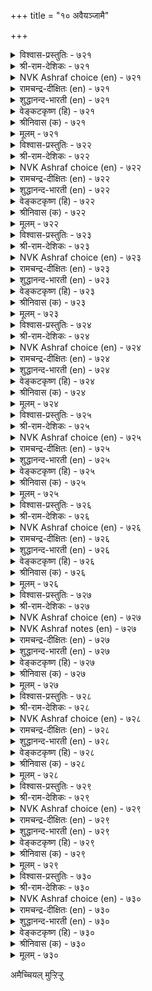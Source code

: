 +++
title = "१० अवैयञ्जामै"

+++

<details><summary>विश्वास-प्रस्तुतिः - ७२१</summary>

वगैयऱिन्दु वल्लवै वाय्सोरार् सॊल्लिऩ्  
तॊगैयऱिन्द तूय्मै यवर्। ७२१  
</details>

<details><summary>श्री-राम-देशिकः - ७२१</summary>

अधिकारः ७३. सभाकम्पविहीनता  
सभास्वभावविदुषां भयनापि सभाङ्गणे ।  
न स्यात् स्खालित्यमेतेषां शब्दतत्त्वविदां नृणाम् ॥ ७२१॥
</details>

<details><summary>NVK Ashraf choice (en) - ७२१</summary>

०७२१  
The pure skillful orators, knowing the council's strength,  
Never fail in their speech. *  
( Shuddhananda Bharatiar), (N.V.K. Ashraf)  
</details>

<details><summary>रामचन्द्र-दीक्षितः (en) - ७२१</summary>

721\. vakai aṟintu, val avai, vāycōrār-colliṉ  
tokai aṟinta tūymaiyavar.

721\. The expert in the art of speaking will not flounder, addressing an assembly of the learned.  
</details>

<details><summary>शुद्धानन्द-भारती (en) - ७२१</summary>

1\. வகையறிந்து வல்லவை வாய்சோரார் சொல்லின்  
தொகையறிந்த தூய்மை யவர்  
The pure fail not in power of words  
Knowing grand council's moods and modes.        721  
</details>

<details><summary>वेङ्कटकृष्ण (हि) - ७२१</summary>

721
शब्द शक्ति के ज्ञानयुत, जो जन हैं निर्दोष ।  
प्राज्ञ-सभा में ढब समझ, करें न शब्द सदोष ॥
</details>

<details><summary>श्रीनिवास (क) - ७२१</summary>

721. मातिन जोडणॆयन्नु अरित परिशुद्धवाद नडॆयुळ्ळवरु, सभॆय रीतियन्नु अरितवरागि, बल्लवर सभॆयल्लि
(भीतियिन्द) बायितप्पि तप्पागि मातनाडलाररु.

</details>

<details><summary>मूलम् - ७२१</summary>

वगैयऱिन्दु वल्लवै वाय्सोरार् सॊल्लिऩ्  
तॊगैयऱिन्द तूय्मै यवर्। ७२१  
</details>

<details><summary>विश्वास-प्रस्तुतिः - ७२२</summary>

कऱ्ऱारुळ् कऱ्ऱार् ऎऩप्पडुवर् कऱ्ऱार्मुऩ्  
कऱ्ऱ सॆलच्चॊल्लु वार्। ७२२  
</details>

<details><summary>श्री-राम-देशिकः - ७२२</summary>

पण्डितेष्वग्रगण्यास्ते श्लाघ्यन्ते सकलैरपि ।  
अधीतं विदुषामग्रे विस्पष्टं यैर्निरूप्यते ॥ ७२२॥
</details>

<details><summary>NVK Ashraf choice (en) - ७२२</summary>

०७२२  
Most learned among the learned is he  
Whose learning the learned accept.  
(P.S. Sundaram)  
</details>

<details><summary>रामचन्द्र-दीक्षितः (en) - ७२२</summary>

722\. kaṟṟāruḷ kaṟṟār eṉappaṭuvar-kaṟṟārmuṉ  
kaṟṟa celac colluvār.

722\. Those will be deemed foremost among the learned, who can speak learned things acceptable to the learned.  
</details>

<details><summary>शुद्धानन्द-भारती (en) - ७२२</summary>

2\. கற்றாருள் கற்றார் எனப்படுவர் கற்றார்முன்  
கற்ற செலச்சொல்லு வார்  
Among scholars he is scholar  
Who holds scholars with learned lore.        722  
</details>

<details><summary>वेङ्कटकृष्ण (हि) - ७२२</summary>

722
जो प्रभावकर ढ़ंग से, आर्जित शास्त्र-ज्ञान ।  
प्रगटे विज्ञ-समझ, वह, विज्ञों में विद्वान ॥
</details>

<details><summary>श्रीनिवास (क) - ७२२</summary>

722. कलितवर (विद्वांसर) मुन्दॆ तावु कलितुदन्नु मनमुट्टुवन्तॆ हेळबल्लदवरु, ज्ञानिगळल्लि ज्ञानिगळॆन्दु
करयल्पडुवरु.

</details>

<details><summary>मूलम् - ७२२</summary>

कऱ्ऱारुळ् कऱ्ऱार् ऎऩप्पडुवर् कऱ्ऱार्मुऩ्  
कऱ्ऱ सॆलच्चॊल्लु वार्। ७२२  
</details>

<details><summary>विश्वास-प्रस्तुतिः - ७२३</summary>

पगैयगत्तुच् चावार् ऎळियर् अरियर्  
अवैयगत्तु अञ्जा तवर्। ७२३  
</details>

<details><summary>श्री-राम-देशिकः - ७२३</summary>

प्राणान् त्यक्तुं सन्ति सज्जा धैर्येण बहवो युधि ।  
विद्वत्सदसि धैर्येण वक्तारो विरलाः किल ॥ ७२३॥
</details>

<details><summary>NVK Ashraf choice (en) - ७२३</summary>

०७२३  
Many are ready to even die in battle,  
But few can face an assembly without nerves.  
(N.V.K. Ashraf)  
</details>

<details><summary>रामचन्द्र-दीक्षितः (en) - ७२३</summary>

723\. pakaiyakattuc cāvār eḷiyar; ariyar  
avaiyakattu añcātavar.

723\. Many die in the field of battle. But few are those who can fear fools addressing an assembly.  
</details>

<details><summary>शुद्धानन्द-भारती (en) - ७२३</summary>

3\. பகையகத்துச் சாவார் எளியர் அரியர்  
அவையகத்து அஞ்சா தவர்.  
Many brave foes and die in fields  
The fearless few face wise councils.        723  
</details>

<details><summary>वेङ्कटकृष्ण (हि) - ७२३</summary>

723
शत्रु-मध्य मरते निडर, मिलते सुलभ अनेक ।  
सभा-मध्य भाषण निडर, करते दुर्लभ एक ॥
</details>

<details><summary>श्रीनिवास (क) - ७२३</summary>

723. युद्ध रङ्गदल्लि धैर्यदिन्द होराडि सायुववरु (लोकदल्लि) हलवु मुन्दि इद्दारॆ; (आदरॆ) अरितवर
सभयल्लि अञ्जदॆ मातनाडबल्लवरु कॆलवे मुन्दि.

</details>

<details><summary>मूलम् - ७२३</summary>

पगैयगत्तुच् चावार् ऎळियर् अरियर्  
अवैयगत्तु अञ्जा तवर्। ७२३  
</details>

<details><summary>विश्वास-प्रस्तुतिः - ७२४</summary>

कऱ्ऱार्मुऩ् कऱ्ऱ सॆलच्चॊल्लित् ताम्गऱ्ऱ  
मिक्कारुळ् मिक्क कॊळल्। ७२४  
</details>

<details><summary>श्री-राम-देशिकः - ७२४</summary>

यदधीतं त्वया शास्त्रं स्पष्टं सदसि तद्वद ।  
अज्ञातं शास्त्रमन्येभ्यो ज्ञानिभ्यस्त्वं भज स्वयम् ॥ ७२४॥
</details>

<details><summary>NVK Ashraf choice (en) - ७२४</summary>

०७२४  
Let the learned learn from you,  
And you from one more learned.  
(P.S. Sundaram)  
</details>

<details><summary>रामचन्द्र-दीक्षितः (en) - ७२४</summary>

724\. kaṟṟārmuṉ kaṟṟa celac colli, tām kaṟṟa,  
mikkāruḷ, mikka koḷal.

724\. Speak to the learned what you have learnt, and receive from them much that you have to learn.  
</details>

<details><summary>शुद्धानन्द-भारती (en) - ७२४</summary>

4\. கற்றார்முன் கற்ற செலச்சொல்லித் தாம்கற்ற  
மிக்காருள் மிக்க கொளல்.  
Impress the learned with your lore  
From greater savants learn still more.        724  
</details>

<details><summary>वेङ्कटकृष्ण (हि) - ७२४</summary>

724
विज्ञ-मध्य स्वज्ञान की, कर प्रभावकर बात ।  
अपने से भी विज्ञ से, सीखो विशेष बात ॥
</details>

<details><summary>श्रीनिवास (क) - ७२४</summary>

724. कलितवर मुन्दॆ तावु कलितुदन्नु मनमुट्टुवन्तॆ हेळि, अपारवागि कलितवरिन्द मिगिलागि ज्ञानवन्नु केळि
तिळिदुकॊळ्ळबेकु.

</details>

<details><summary>मूलम् - ७२४</summary>

कऱ्ऱार्मुऩ् कऱ्ऱ सॆलच्चॊल्लित् ताम्गऱ्ऱ  
मिक्कारुळ् मिक्क कॊळल्। ७२४  
</details>

<details><summary>विश्वास-प्रस्तुतिः - ७२५</summary>

आऱ्ऱिऩ् अळवऱिन्दु कऱ्क अवैयञ्जा  
माऱ्ऱङ् गॊडुत्तऱ् पॊरुट्टु। ७२५  
</details>

<details><summary>श्री-राम-देशिकः - ७२५</summary>

शब्दशास्त्रं पठित्वादौ, अर्थशास्त्रं ततः पठ ।  
सभायामुत्तरं वक्तुं तद्धैर्यं जनयेत् तव ॥ ७२५॥
</details>

<details><summary>NVK Ashraf choice (en) - ७२५</summary>

०७२५  
Study the science of logic so that you may  
Fearlessly reply in any assembly.  
(Satguru Subramuniyaswami)  
</details>

<details><summary>रामचन्द्र-दीक्षितः (en) - ७२५</summary>

725\. āṟṟiṉ, aḷavu aṟintu kaṟka-avai añcā  
māṟṟam koṭuttaṟporuṭṭu.

725\. Understand the full scope of learning and learn, so that you may, without fear, reply effectively in an assembly.  
</details>

<details><summary>शुद्धानन्द-भारती (en) - ७२५</summary>

5\. ஆற்றின் அளவறிந்து கற்க அவையஞ்சா  
மாற்றம் கொடுத்தற் பொருட்டு  
Grammar and logic learn so that  
Foes you can boldly retort.        725  
</details>

<details><summary>वेङ्कटकृष्ण (हि) - ७२५</summary>

725
सभा-मध्य निर्भीक हो, उत्तर देने ठीक ।  
शब्द-शास्त्र, फिर ध्यान से, तर्क-शास्त्र भी सीख ॥
</details>

<details><summary>श्रीनिवास (क) - ७२५</summary>

725. बेरॆ अरसर सभयल्लि सभाभीतियिल्लद समर्पकवाद उत्तर नीडलु, योग्यवॆनिसिद तर्क ग्रन्थगळन्नु अरितु अभ्यास
माडबेकु.

</details>

<details><summary>मूलम् - ७२५</summary>

आऱ्ऱिऩ् अळवऱिन्दु कऱ्क अवैयञ्जा  
माऱ्ऱङ् गॊडुत्तऱ् पॊरुट्टु। ७२५  
</details>

<details><summary>विश्वास-प्रस्तुतिः - ७२६</summary>

वाळॊडॆऩ् वऩ्कण्णर् अल्लार्क्कु नूलॊडॆऩ्  
नुण्णवै अञ्जु पवर्क्कु। ७२६  
</details>

<details><summary>श्री-राम-देशिकः - ७२६</summary>

मनोधैर्यविहीनस्य कृपाणो युधि निष्फलः ।  
भीतस्य निष्फलं शास्त्रं सूक्ष्मज्ञानिसभाङ्गणे ॥ ७२६॥
</details>

<details><summary>NVK Ashraf choice (en) - ७२६</summary>

०७२६  
What use is a sword to cowards  
And books to those who fear assembly? *  
(P.S. Sundaram), (N.V.K. Ashraf)  
</details>

<details><summary>रामचन्द्र-दीक्षितः (en) - ७२६</summary>

726\. vāḷoṭu eṉ, vaṉkaṇṇar allārkku?-nūloṭu eṉ,  
nuṇ avai añcupavarkku?.

726\. Of what use is the sword for the unvaliant? Likewise of what use is learning for the timid to face an assembly?  
</details>

<details><summary>शुद्धानन्द-भारती (en) - ७२६</summary>

6\. வாளொடென் வன்கண்ணர் அல்லார்க்கு நூலொடென்  
நுண்ணவை அஞ்சு பவர்க்கு.  
To cowards what can sword avail  
And books to those who councils fail?        726  
</details>

<details><summary>वेङ्कटकृष्ण (हि) - ७२६</summary>

726
निडर नहीं हैं जो उन्हें, खाँडे से क्या काम ।  
सभा-भीरु जो हैं उन्हें, पोथी से क्या काम ॥
</details>

<details><summary>श्रीनिवास (क) - ७२६</summary>

726. वीरोचितवाग दृष्टियुळ्लवरल्लदवरिगॆ कत्तियॊडनॆ एनु सम्बन्ध? सूक्ष्ममतिगळ सभॆगॆ अञ्जुववरिगॆ, शास्त्र
ग्रन्थगळॊडनॆ एनु नण्टु?

</details>

<details><summary>मूलम् - ७२६</summary>

वाळॊडॆऩ् वऩ्कण्णर् अल्लार्क्कु नूलॊडॆऩ्  
नुण्णवै अञ्जु पवर्क्कु। ७२६  
</details>

<details><summary>विश्वास-प्रस्तुतिः - ७२७</summary>

पगैयगत्तुप् पेडिगै ऒळ्वाळ् अवैयगत्तु  
अञ्जु मवऩ्कऱ्ऱ नूल्। ७२७  
</details>

<details><summary>श्री-राम-देशिकः - ७२७</summary>

सभाभीरुजनाधीतशास्त्रं सदसि निष्फलम् ।  
कृपाणो युद्धभूमिस्थनपुंसककरे यथा ॥ ७२७॥
</details>

<details><summary>NVK Ashraf choice (en) - ७२७</summary>

०७२७  
As a sword to a eunuch before his foes,  
Is the learning to one who fears assembly. *  
(G.U. Pope), (V.V.S. Aiyar)  
</details>

<details><summary>NVK Ashraf notes (en) - ७२७</summary>

७२७: Compare with ७२६. Very similar import but words employed by Valluvar for composition are different. Also with ६१४: “The liberality of the indolent man will not endure, like a sword in eunuch’s hand”.* ((V.V.S. Aiyar))
</details>

<details><summary>रामचन्द्र-दीक्षितः (en) - ७२७</summary>

727\. pakaiyakattup pēṭi kai oḷ vāḷ-avaiyakattu  
añcumavaṉ kaṟṟa nūl.

727\. The learning of one afraid of an assembly is like the shining sword in the hands of an eunuch in a battle-field.  
</details>

<details><summary>शुद्धानन्द-भारती (en) - ७२७</summary>

7\. பகையகத்துப் பேடிகை ஒள்வாள் அவையகத்து  
அஞ்சு மவன்கற்ற நூல்.  
Like eunuch's sword in field, is vain  
His lore who fears men of brain.        727  
</details>

<details><summary>वेङ्कटकृष्ण (हि) - ७२७</summary>

727
सभा-भीरु को प्राप्त है, जो भी शास्त्र-ज्ञान ।  
कायर-कर रण-भूमि में, तीक्षण खड्ग समान ॥
</details>

<details><summary>श्रीनिवास (क) - ७२७</summary>

727. (अरितवर) सभयल्लि अञ्जुववन शास्त्रज्ञानवु, हगॆयॊडनॆ होराट नडॆसलु होद हेडिय कैयाळगिन कूरलगिनन्तॆ.

</details>

<details><summary>मूलम् - ७२७</summary>

पगैयगत्तुप् पेडिगै ऒळ्वाळ् अवैयगत्तु  
अञ्जु मवऩ्कऱ्ऱ नूल्। ७२७  
</details>

<details><summary>विश्वास-प्रस्तुतिः - ७२८</summary>

पल्लवै कऱ्ऱुम् पयमिलरे नल्लवैयुळ्  
नऩ्कु सॆलच्चॊल्ला तार्। ७२८  
</details>

<details><summary>श्री-राम-देशिकः - ७२८</summary>

सत्सभायामनेकार्थकथने भीरुणा स्फुटम् ।  
अधीतास्वपि विद्यासु सकलासु वृथैव ताः ॥ ७२८॥
</details>

<details><summary>NVK Ashraf choice (en) - ७२८</summary>

०७२८  
They are useless however learned  
Who cannot impress a learned assembly. *  
(P.S. Sundaram)  
</details>

<details><summary>रामचन्द्र-दीक्षितः (en) - ७२८</summary>

728\. pallavai kaṟṟum, payam ilarē-nal avaiyuḷ  
naṉku celac collātār.

728\. Vain is the versed learning of one who can not address with profit a learned assembly.  
</details>

<details><summary>शुद्धानन्द-भारती (en) - ७२८</summary>

8\. பல்லவை கற்றும் பயமிலரே நல்லவையுள்  
நன்கு செலச்சொல்லா தார்.  
Though learned much his lore is dead  
Who says no good before the good.        728  
</details>

<details><summary>वेङ्कटकृष्ण (हि) - ७२८</summary>

728
रह कर भी बहु शास्त्रविद, है ही नहिं उपयोग ।  
विज्ञ-सभा पर असर कर, कह न सके जो लोग ॥
</details>

<details><summary>श्रीनिवास (क) - ७२८</summary>

728. चॆन्नागि अरितवर सभयल्लि ऒळ्ळॆय विषयगळन्नु (केळुववर) मनमुट्टुवन्तॆ हेळलारदवरु, हलवु विषयगळन्नु
कलितू प्रयोजनविल्लदवरे (आगुत्तारॆ).

</details>

<details><summary>मूलम् - ७२८</summary>

पल्लवै कऱ्ऱुम् पयमिलरे नल्लवैयुळ्  
नऩ्कु सॆलच्चॊल्ला तार्। ७२८  
</details>

<details><summary>विश्वास-प्रस्तुतिः - ७२९</summary>

कल्ला तवरिऩ् कडैयॆऩ्प कऱ्ऱऱिन्दुम्  
नल्ला रवैयञ्जु वार्। ७२९  
</details>

<details><summary>श्री-राम-देशिकः - ७२९</summary>

अधीतज्ञातविद्यांस्तान् विद्वद्गोष्ठयां च भाषितुम् ।  
भीतानज्ञातविद्योभ्योऽप्यधमान् मन्यते जनः ॥ ७२९॥
</details>

<details><summary>NVK Ashraf choice (en) - ७२९</summary>

०७२९  
Scholars dread of facing an assembly of good men  
Are ranked lower than the ignorant.  
(N.V.K. Ashraf)  
</details>

<details><summary>रामचन्द्र-दीक्षितः (en) - ७२९</summary>

729\. 'kallātavariṉ kaṭai' eṉpa- ‘kaṟṟu aṟintum,  
nallār avai añcuvār'.

729\. The learned who are afraid of a good assembly will be regarded as worse than the illiterate.  
</details>

<details><summary>शुद्धानन्द-भारती (en) - ७२९</summary>

9\. கல்லா தவரின் கடையென்ப கற்றறிந்தும்  
நல்லார் அவையஞ்சு வார்.  
Who fear to face good assembly  
Are learned idiots, certainly.        729  
</details>

<details><summary>वेङ्कटकृष्ण (हि) - ७२९</summary>

729
जो होते भयभीत हैं, विज्ञ-सभा के बीच ।  
रखते शास्त्रज्ञान भी, अनपढ़ से हैं नीच ॥
</details>

<details><summary>श्रीनिवास (क) - ७२९</summary>

729. शास्त्रग्रन्थगळन्नु ओदिबल्लवरादरू, चॆन्नागि बल्लवर सभॆयल्लि (मातनाडलु) हॆदुरुववरु, कलियदवरिगिन्त, कडॆ
ऎन्दॆणिसल्पडुवरु.

</details>

<details><summary>मूलम् - ७२९</summary>

कल्ला तवरिऩ् कडैयॆऩ्प कऱ्ऱऱिन्दुम्  
नल्ला रवैयञ्जु वार्। ७२९  
</details>

<details><summary>विश्वास-प्रस्तुतिः - ७३०</summary>

उळरॆऩिऩुम् इल्लारॊडु ऒप्पर् कळऩ्अञ्जिक्  
कऱ्ऱ सॆलच्चॊल्ला तार्। ७३०  
</details>

<details><summary>श्री-राम-देशिकः - ७३०</summary>

अधीतविद्यान् सद्गोष्ठयां स्फुटं वक्तुं चकातरान् ।  
जीवतोऽपि मृतप्रायान् लोको जानाति केवलम् ॥ ७३०॥
</details>

<details><summary>NVK Ashraf choice (en) - ७३०</summary>

०७३०  
Those stage-fearing who keep their learning to themselves,  
Though living, are dead. *  
(P.S. Sundaram) 
</details>

<details><summary>रामचन्द्र-दीक्षितः (en) - ७३०</summary>

730\. uḷar eṉiṉum, illāroṭu oppar-kaḷaṉ añci,  
kaṟṟa celac collātār.

730\. Dead though alive are those who are afraid to address an assembly on what they have learnt.  
</details>

<details><summary>शुद्धानन्द-भारती (en) - ७३०</summary>

10\. உளரெனினும் இல்லாரொடு ஒப்பர் களன்அஞ்சிக்  
கற்ற செலச்சொல்லா தார்.  
They are breathing dead who dare not  
Empress before the wise their art.        730  
</details>

<details><summary>वेङ्कटकृष्ण (हि) - ७३०</summary>

730
जो प्रभावकर ढ़ंग से, कह न सका निज ज्ञान ।  
सभा-भीरु वह मृतक सम, यद्यपि है सप्राण ॥
</details>

<details><summary>श्रीनिवास (क) - ७३०</summary>

730. सभॆगॆ अञ्जि मनमुट्टुवन्तॆ हेळलु अशक्तरादवरु, बदुक्किद्दू सत्तवर समानरु.
</details>

<details><summary>मूलम् - ७३०</summary>

उळरॆऩिऩुम् इल्लारॊडु ऒप्पर् कळऩ्अञ्जिक्  
कऱ्ऱ सॆलच्चॊल्ला तार्। ७३०  
</details>




अमैच्चियल् मुऱ्ऱिऱ्ऱु  